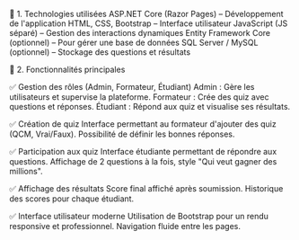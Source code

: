 🔹 1. Technologies utilisées
ASP.NET Core (Razor Pages) 
– Développement de l'application
HTML, CSS, Bootstrap 
– Interface utilisateur
JavaScript (JS séparé)
– Gestion des interactions dynamiques
Entity Framework Core (optionnel)
– Pour gérer une base de données 
SQL Server / MySQL (optionnel) 
– Stockage des questions et résultats

🔹 2. Fonctionnalités principales

✅ Gestion des rôles (Admin, Formateur, Étudiant)
Admin : Gère les utilisateurs et supervise la plateforme.
Formateur : Crée des quiz avec questions et réponses.
Étudiant : Répond aux quiz et visualise ses résultats.

✅ Création de quiz
Interface permettant au formateur d'ajouter des quiz (QCM, Vrai/Faux).
Possibilité de définir les bonnes réponses.

✅ Participation aux quiz
Interface étudiante permettant de répondre aux questions.
Affichage de 2 questions à la fois, style "Qui veut gagner des millions".

✅ Affichage des résultats
Score final affiché après soumission.
Historique des scores pour chaque étudiant.

✅ Interface utilisateur moderne
Utilisation de Bootstrap pour un rendu responsive et professionnel.
Navigation fluide entre les pages.
